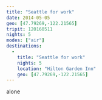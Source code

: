 ```yaml
---
title: "Seattle for work"
date: 2014-05-05
geo: [47.79269,-122.21565]
tripit: 120160511
nights: 5
modes: ["air"]
destinations:
  -
    title: "Seattle for work"
    nights: 5
    location: "Hilton Garden Inn"
    geo: [47.79269,-122.21565]
---
```


alone

